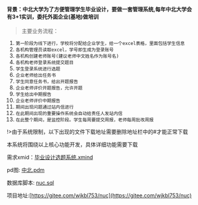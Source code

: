  #### 背景：中北大学为了方便管理学生毕业设计，要做一套管理系统,每年中北大学会有3+1实训，委托外面企业(基地)做培训

> 主要业务流程：

1. `第一阶段为线下进行，学校将分配给企业学生，给一个excel表格，里面包括学生信息`
2. `各机构管理员读取excel，学号即生成为登录账号`
3. `各机构创建老师账号(建议老师中文姓名作为账号名)`
4. `各机构老师登录系统提交题目`
5. `学生登录系统进行选题`
6. `企业老师给出任务书`
7. `学生同意任务书，给出开题报告`
8. `企业老师评价开题报告，允许开题`
9. `学生给出中期报告`
10. `企业老师评价中期报告`
11. `期间出现问题通过站内信进行`
12. `在此期间出现的重要操作系统会自动给责任人发站内信`
12. `在此整个期间，是监控阶段。学生每周要提交周报，老师每周批改周报`

!>由于系统限制，以下出现的文件下载地址需要删除地址栏中的#才能正常下载

本系统将围绕以上核心功能开发，具体详细功能需要下载

需求xmid：[毕业设计选题系统.xmind](jar/毕业设计选题系统.xmind)

pd图: [中北.pdm](jar/中北.pdm)

数据库脚本: [nuc.sql](jar/nuc.sql)

项目地址:[https://gitee.com/wjkbl753/nuc](https://gitee.com/wjkbl753/nuc)


